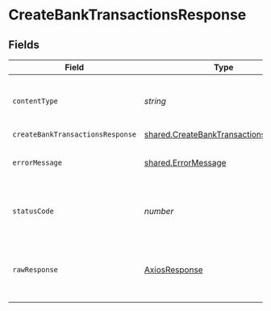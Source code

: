 # CreateBankTransactionsResponse


## Fields

| Field                                                                                                 | Type                                                                                                  | Required                                                                                              | Description                                                                                           |
| ----------------------------------------------------------------------------------------------------- | ----------------------------------------------------------------------------------------------------- | ----------------------------------------------------------------------------------------------------- | ----------------------------------------------------------------------------------------------------- |
| `contentType`                                                                                         | *string*                                                                                              | :heavy_check_mark:                                                                                    | HTTP response content type for this operation                                                         |
| `createBankTransactionsResponse`                                                                      | [shared.CreateBankTransactionsResponse](../../../sdk/models/shared/createbanktransactionsresponse.md) | :heavy_minus_sign:                                                                                    | Success                                                                                               |
| `errorMessage`                                                                                        | [shared.ErrorMessage](../../../sdk/models/shared/errormessage.md)                                     | :heavy_minus_sign:                                                                                    | The request made is not valid.                                                                        |
| `statusCode`                                                                                          | *number*                                                                                              | :heavy_check_mark:                                                                                    | HTTP response status code for this operation                                                          |
| `rawResponse`                                                                                         | [AxiosResponse](https://axios-http.com/docs/res_schema)                                               | :heavy_check_mark:                                                                                    | Raw HTTP response; suitable for custom response parsing                                               |